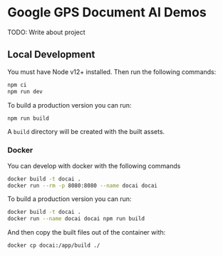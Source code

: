 # Google GPS Document AI Demos

TODO: Write about project

## Local Development

You must have Node v12+ installed. Then run the following commands:

```bash
npm ci
npm run dev
```

To build a production version you can run:

```bash
npm run build
```

A `build` directory will be created with the built assets.

### Docker
You can develop with docker with the following commands

```bash
docker build -t docai .
docker run --rm -p 8080:8080 --name docai docai
```

To build a production version you can run:

```bash
docker build -t docai .
docker run --name docai docai npm run build
```

And then copy the built files out of the container with:

```bash
docker cp docai:/app/build ./
```